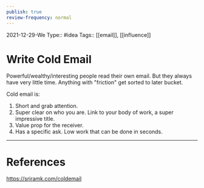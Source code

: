 ```yaml
---
publish: true
review-frequency: normal
---
```

2021-12-29-We
Type:: #idea
Tags:: [[email]], [[influence]]

# Write Cold Email

Powerful/wealthy/interesting people read their own email.
But they always have very little time. Anything with "friction" get sorted to later bucket.

Cold email is:
1. Short and grab attention.
2. Super clear on who you are. Link to your body of work, a super impressive title.
3. Value prop for the receiver.
4. Has a specific ask. Low work that can be done in seconds.

---
# References
https://sriramk.com/coldemail